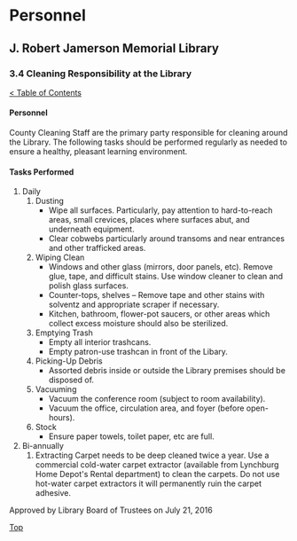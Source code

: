 [0]: ../README.md
[3.4]: cleaning-responsibility-at-the-library.md

# Personnel
## J. Robert Jamerson Memorial Library
### 3.4 Cleaning Responsibility at the Library
[< Table of Contents][0]

#### Personnel
County Cleaning Staff are the primary party responsible for cleaning around the Library. The following tasks should be performed regularly as needed to ensure a healthy, pleasant learning environment.

#### Tasks Performed
1. Daily
	1. Dusting
		* Wipe all surfaces. Particularly, pay attention to hard-to-reach areas, small crevices, places where surfaces abut, and underneath equipment.
		* Clear cobwebs particularly around transoms and near entrances and other trafficked areas.
	2. Wiping Clean
		* Windows and other glass (mirrors, door panels, etc). Remove glue, tape, and difficult stains. Use window cleaner to clean and polish glass surfaces.
		* Counter-tops, shelves – Remove tape and other stains with solventz and appropriate scraper if necessary.
		* Kitchen, bathroom, flower-pot saucers, or other areas which collect excess moisture should also be sterilized.
	3. Emptying Trash
		* Empty all interior trashcans.
		* Empty patron-use trashcan in front of the Libary.
	4. Picking-Up Debris
		* Assorted debris inside or outside the Library premises should be disposed of.
	5. Vacuuming
		* Vacuum the conference room (subject to room availability).
		* Vacuum the office, circulation area, and foyer (before open-hours).
	6. Stock
		* Ensure paper towels, toilet paper, etc are full. 
2. Bi-annually
	1. Extracting
	Carpet needs to be deep cleaned twice a year. Use a commercial cold-water carpet extractor (available from Lynchburg Home Depot's Rental department) to clean the carpets. Do not use hot-water carpet extractors it will permanently ruin the carpet adhesive.

Approved by Library Board of Trustees on July 21, 2016

[Top][3.4]